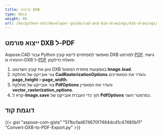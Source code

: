 ```yaml
---
title: שרטוטי DXB
type: docs
weight: 90
url: /he/python-net/developer-guide/cad-and-bim-drawings/dxb-drawings/
---
```


## **ייצוא פורמט DXB ל-PDF**

Aspose.CAD עבור Python מאפשר למפתחים לייצא קובץ DXB לפורמט [PDF](https://docs.fileformat.com/pdf/). גישת ההמרה מ-DXB ל-[PDF](https://docs.fileformat.com/pdf/) פועלת כדלקמן:

1. טען את קובץ השרטוט DXB באמצעות מתודת המפעל **Image.load**.
1. צור אובייקט של מחלקת **CadRasterizationOptions** והגדר את המאפיינים **page_height** ו-**page_width**.
1. צור אובייקט של מחלקת **PdfOptions** והגדר את המאפיין **vector_rasterization_options**.
1. קרא ל-**Image.save** תוך כדי העברת אובייקט של **PdfOptions** כפרמטר השני.

## דוגמת קוד

{{< gist "aspose-com-gists" "511bcfad674670f7484dcd1c47480b11" "Convert-DXB-to-PDF-Export.py" >}}
